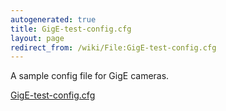 ```yaml
---
autogenerated: true
title: GigE-test-config.cfg
layout: page
redirect_from: /wiki/File:GigE-test-config.cfg
---
```


A sample config file for GigE cameras.

[GigE-test-config.cfg](/media/files/GigE-test-config.cfg)

